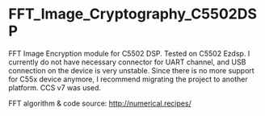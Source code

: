 # FFT_Image_Cryptography_C5502DSP
FFT Image Encryption module for C5502 DSP. Tested on C5502 Ezdsp. I currently do not have necessary connector for UART channel, and USB connection on the device is very unstable. Since there is no more support for C55x device anymore, I recommend migrating the project to another platform. CCS v7 was used.


FFT algorithm & code source: http://numerical.recipes/
